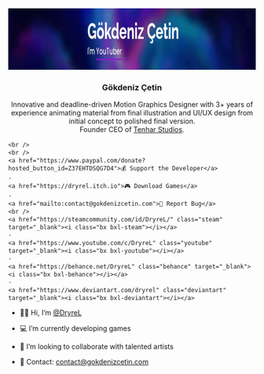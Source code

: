 <!-- CSS Files -->
<head>
  <link rel="stylesheet" href="assets/boxicons/css/boxicons.min.css">
</head>

<!-- PROFILE LOGO -->
<br />
<p align="center">
  <a href="https://github.com/DryreL/">
    <img src="assets/img/Banner.gif" alt="Banner" width="1250" height="125">
  </a>

  <h3 align="center">Gökdeniz Çetin</h3>

  <p align="center">
    Innovative and deadline-driven Motion Graphics Designer with 3+ years of experience animating material from final illustration and UI/UX design from initial concept to polished final version.
	<br />
	Founder CEO of <a href="https://tenharstudios.wordpress.com">Tenhar Studios</a>.
	
    <br />
	<br />
	<a href="https://www.paypal.com/donate?hosted_button_id=Z37EHTDSQG7D4">💰 Support the Developer</a>
    ·
	<a href="https://dryrel.itch.io">🎮 Download Games</a>
    ·
    <a href="mailto:contact@gokdenizcetin.com">🔴 Report Bug</a>
	<br />
    <a href="https://steamcommunity.com/id/DryreL/" class="steam" target="_blank"><i class="bx bxl-steam"></i></a>
	·
    <a href="https://www.youtube.com/c/DryreL" class="youtube" target="_blank"><i class="bx bxl-youtube"></i></a>
	·
    <a href="https://behance.net/DryreL" class="behance" target="_blank"><i class="bx bxl-behance"></i></a>
	·
	<a href="https://www.deviantart.com/dryrel" class="deviantart" target="_blank"><i class="bx bxl-deviantart"></i></a>

- 👦🏻 Hi, I’m <a href="https://twitter.com/Viznity">@DryreL</a>
- 💻 I’m currently developing games
- 💜 I’m looking to collaborate with talented artists
- 📧 Contact: contact@gokdenizcetin.com

  </p>
</p>

<!---
DryreL/DryreL is a ✨ special ✨ repository because its `README.md` (this file) appears on your GitHub profile.
You can click the Preview link to take a look at your changes.
--->
